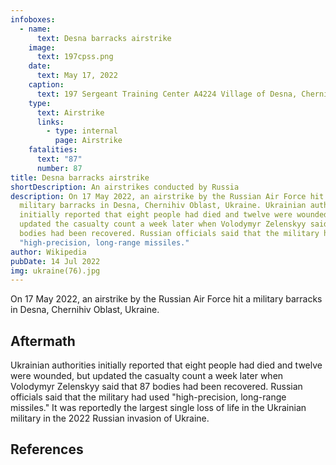 ```yaml
---
infoboxes:
  - name:
      text: Desna barracks airstrike
    image:
      text: 197cpss.png
    date:
      text: May 17, 2022
    caption:
      text: 197 Sergeant Training Center A4224 Village of Desna, Chernihiv Oblast.
    type:
      text: Airstrike
      links:
        - type: internal
          page: Airstrike
    fatalities:
      text: "87"
      number: 87
title: Desna barracks airstrike
shortDescription: An airstrikes conducted by Russia
description: On 17 May 2022, an airstrike by the Russian Air Force hit a
  military barracks in Desna, Chernihiv Oblast, Ukraine. Ukrainian authorities
  initially reported that eight people had died and twelve were wounded, but
  updated the casualty count a week later when Volodymyr Zelenskyy said that 87
  bodies had been recovered. Russian officials said that the military had used
  "high-precision, long-range missiles."
author: Wikipedia
pubDate: 14 Jul 2022
img: ukraine(76).jpg
---
```


On 17 May 2022, an airstrike by the Russian Air Force hit a military barracks in Desna, Chernihiv Oblast, Ukraine.

## Aftermath

Ukrainian authorities initially reported that eight people had died and twelve were wounded, but updated the casualty count a week later when Volodymyr Zelenskyy said that 87 bodies had been recovered. Russian officials said that the military had used "high-precision, long-range missiles." It was reportedly the largest single loss of life in the Ukrainian military in the 2022 Russian invasion of Ukraine.

## References

